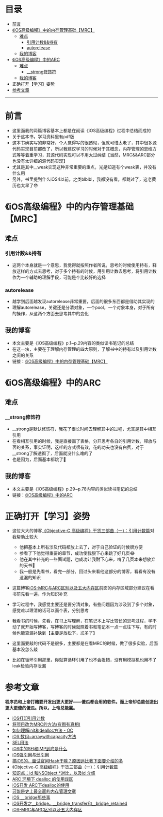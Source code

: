 目录
=================

   * [前言](#前言)
   * [《iOS高级编程》中的内存管理基础【MRC】](#ios高级编程中的内存管理基础mrc)
      * [难点](#难点)
         * [引用计数&amp;&amp;持有](#引用计数持有)
         * [autorelease](#autorelease)
      * [我的博客](#我的博客)
   * [《iOS高级编程》中的ARC](#ios高级编程中的arc)
      * [难点](#难点-1)
         * [__strong修饰符](#__strong修饰符)
      * [我的博客](#我的博客-1)
   * [正确打开【学习】姿势](#正确打开学习姿势)
   * [参考文章](#参考文章)
---
# 前言

- 这里面我的两篇博客基本上都是在阅读《iOS高级编程》过程中总结而成的
- 关于这本书，学习资料里有pdf版
- 这本书确实写的非常好，个人觉得写的很透彻，但就可惜太老了，其中很多源代码实现目前都改了，所以我建议学习的时候对于其概念，内存管理的思维方式等等着重学习，其源代码实现可以不用太过纠结【当然，MRC&&ARC部分也没有太详细的源代码实现】
- 尤其是其中__weak实现这种非常重要的重点，光是知道有个weak表，并没有什么用
- 另外，书里提到什么iOS4以前，之类blblbl，我都没有看，都跳过了，这老黄历也太早了😳

# 《iOS高级编程》中的内存管理基础【MRC】
## 难点
### 引用计数&&持有

- 这两个本身就是一个意思，我觉得就按照作者所说，思考的时候使用持有，释放这样的方式去思考，对于多个持有的时候，用引用计数去思考，将引用计数作为一个辅助的理解手段，可能是个比较好的选择

### autorelease

- 越学到后面越发现autorelease非常重要，后面的很多东西都是借助其实现的
- 理解autorelease，关键还是分清对象，一个pool，一个对象本身，对于所有的操作，从这两个方面去思考其中的变化
## 我的博客
- 本文主要是《iOS高级编程》p.1~p.29内容的类似读书笔记的总结
- 在这一块，主要在于理解内存管理的四大原则，了解书中的持有以及引用计数之间的关系
- 链接：[《iOS高级编程》中的内存管理基础【MRC】](https://github.com/KevinAshen/iOS-Engineer-Interview/blob/master/%E3%80%8A%E9%AB%98%E7%BA%A7%E7%BC%96%E7%A8%8B%E3%80%8B%E4%B8%AD%E7%9A%84MRC&&ARC%E3%80%90%E5%AE%8C%E7%BB%93%E3%80%91/%E5%8D%9A%E5%AE%A2/%E3%80%8AiOS%E9%AB%98%E7%BA%A7%E7%BC%96%E7%A8%8B%E3%80%8B%E4%B8%AD%E7%9A%84%E5%86%85%E5%AD%98%E7%AE%A1%E7%90%86%E5%9F%BA%E7%A1%80%E3%80%90MRC%E3%80%91.md)

# 《iOS高级编程》中的ARC
## 难点
### __strong修饰符

- __strong是默认修饰符，我花了很长时间去理解其中的过程，尤其是其中相互引用
- 在看相互引用的时候，我是直接画了表格，分开思考各自的引用计数，释放与否的关系，事实证明，这样的方式很有效，花的功夫也没有白费，对于__strong了解透彻了，后面就没什么难的了
- 也是因为，后面基本都跳了🌚

## 我的博客

- 本文主要是《iOS高级编程》p.29~p.78内容的类似读书笔记的总结
- 链接：[《iOS高级编程》中的ARC](https://github.com/KevinAshen/iOS-Engineer-Interview/blob/master/%E3%80%8A%E9%AB%98%E7%BA%A7%E7%BC%96%E7%A8%8B%E3%80%8B%E4%B8%AD%E7%9A%84MRC&&ARC%E3%80%90%E5%AE%8C%E7%BB%93%E3%80%91/%E5%8D%9A%E5%AE%A2/%E3%80%8AiOS%E9%AB%98%E7%BA%A7%E7%BC%96%E7%A8%8B%E3%80%8B%E4%B8%AD%E7%9A%84ARC.md)

# 正确打开【学习】姿势

- 这位大大的博客[《Objective-C 高级编程》干货三部曲（一）：引用计数篇](https://www.jianshu.com/p/9172ff9c8b5c)对我帮助比较大
  - 他把基本上所有涉及代码都放上去了，对于自己验证的时候很方便
  - 参看了下他觉得重要的章节，成功使我狠下心来跳了好几页😂
  - 他在其中补充的一些面试题，也成功让我耐下心来，啃了几页本来想放弃的天书🌚
  - 我一般是先看书，看完一部分，回过头来看他这部分的博客，看看有没有遗漏的知识

- 这篇博客[iOS-MRC与ARC区别以及五大内存区](https://www.jianshu.com/p/5eac83471b23)前面的内存区域部分建议在看书前先看一遍，作为知识补充
- 学习过程中，我感觉主要还是要分清对象，有些问题因为涉及到了多个对象，感觉难以理清的话可以画个表，分别思考
- 我看书的时候，先看，在书上写理解，在笔记本上写比较长的思考过程，学不动了就开始写博客，写博客的时候就照着书和笔记本一点一点往下写，有的时候也能查漏补缺到【主要是放松下，忒多了】
- 这里面要敲的代码不是很多，主要都是在看MRC的时候，做了很多实验，后面基本没怎么敲
- 比如在循环引用那里，你就算循环引用了也不会报错，没有用模拟机也用不了leak检验内存泄漏

# 参考文章
**程序员和上帝打赌要开发出更大更好——傻瓜都会用的软件。而上帝却总能创造出更大更傻的傻瓜。所以，上帝总能赢。**

- [iOS打印引用计数](https://www.jianshu.com/p/e059a54fb5f3)
- [将项目改为MRC的方法(有图有真相)](https://blog.csdn.net/abelyulbb/article/details/51473445)
- [如何理解init和dealloc方法 - OC](https://www.jianshu.com/p/cbcf0becba85)
- [iOS 数组~arraywithcapacity方法](https://blog.csdn.net/shihuboke/article/details/78153827)
- [SEL用法](https://www.jianshu.com/p/3291be7c7bb4)
- [iOS中的SEl和IMP到底是什么](https://blog.csdn.net/dkq972958298/article/details/69942077)
- [iOS强引用与弱引用](https://www.jianshu.com/p/2d0f3fee817f)
- [搞iOS的，面试官问Hash干嘛？原因远比我下面要介绍的多](https://juejin.im/post/5c6abfc86fb9a049c04396a7)
- [《Objective-C 高级编程》干货三部曲（一）：引用计数篇](https://www.jianshu.com/p/9172ff9c8b5c)
- [知识点：id 和NSObject *对比，以及id <NSObject>介绍](https://juejin.im/post/5be127506fb9a049f91208bc)
- [ARC 环境下 dealloc 的使用误区](https://blog.csdn.net/dt1991524/article/details/81355871)
- [iOS开发 ARC下dealloc的使用](https://blog.csdn.net/jijiji000111/article/details/52446684)
- [可能是史上最全面的内存管理文章](https://www.jianshu.com/p/6cf682f90fa2)
- [iOS __bridge那些事](https://www.jianshu.com/p/5fbe5478e24b)
- [iOS开发之__bridge，__bridge_transfer和__bridge_retained](http://www.qingpingshan.com/rjbc/ios/157477.html)
- [iOS-MRC与ARC区别以及五大内存区](https://www.jianshu.com/p/5eac83471b23)